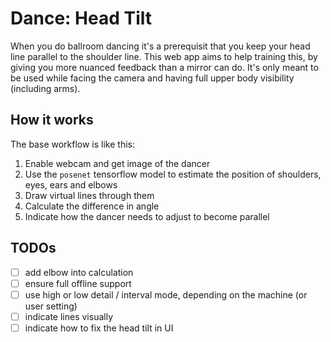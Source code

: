 # Dance: Head Tilt

When you do ballroom dancing it's a prerequisit that you keep your head line parallel to the shoulder line. This web app aims to help training this, by giving you more nuanced feedback than a mirror can do. It's only meant to be used while facing the camera and having full upper body visibility (including arms).

## How it works

The base workflow is like this:

1. Enable webcam and get image of the dancer
2. Use the `posenet` tensorflow model to estimate the position of shoulders, eyes, ears and elbows
3. Draw virtual lines through them
4. Calculate the difference in angle
5. Indicate how the dancer needs to adjust to become parallel

## TODOs

- [ ] add elbow into calculation
- [ ] ensure full offline support
- [ ] use high or low detail / interval mode, depending on the machine (or user setting)
- [ ] indicate lines visually
- [ ] indicate how to fix the head tilt in UI
